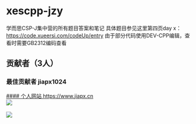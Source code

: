 # xescpp-jzy
学而思CSP-J集中营的所有题目答案和笔记
具体题目参见这里第四页day x：https://code.xueersi.com/codeUp/entry
由于部分代码使用DEV-CPP编辑，查看时需要GB2312编码查看
## 贡献者（3人）
### 最佳贡献者 jiapx1024
<a href="https://www.jiapx.cn" tanget="_blank">
  #### 个人网站 https://www.jiapx.cn
</a><br>
<a href="https://www.jiapx.cn" tanget="_blank">
  <img src="https://avatars.githubusercontent.com/u/123739736?s=400&u=c821a67fd24e4ad8ed52244ff99ec981d0342974&v=4">
</a>
<br><br>
<a href="https://github.com/yaoyangyaha/xescpp-jzy/graphs/contributors">
  <img src="https://contrib.rocks/image?repo=yaoyangyaha/xescpp-jzy" />
</a>
